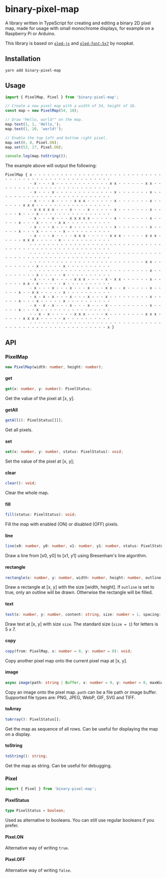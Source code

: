 # binary-pixel-map

A library written in TypeScript for creating and editing a binary 2D pixel map, made for usage with small monochrome displays, for example on a Raspberry Pi or Arduino.

This library is based on [`oled-js`](https://github.com/noopkat/oled-js) and [`oled-font-5x7`](https://github.com/noopkat/oled-font-5x7) by noopkat.

## Installation

```
yarn add binary-pixel-map
```

## Usage

```typescript
import { PixelMap, Pixel } from 'binary-pixel-map';

// Create a new pixel map with a width of 54, height of 18.
const map = new PixelMap(54, 18);

// Draw "Hello, world!" on the map.
map.text(1, 1, 'Hello,');
map.text(1, 10, 'world!');

// Enable the top left and bottom right pixel.
map.set(0, 0, Pixel.ON);
map.set(53, 17, Pixel.ON);

console.log(map.toString());
```

The example above will output the following:

```
PixelMap { x - - - - - - - - - - - - - - - - - - - - - - - - - - - - - - - - - - - - - - - - - - - - - - - - - - - - -
           - x - - - x - - - - - - - - - - - - x x - - - - - - x x - - - - - - - - - - - - - - - - - - - - - - - - - -
           - x - - - x - - - - - - - - - - - - - x - - - - - - - x - - - - - - - - - - - - - - - - - - - - - - - - - -
           - x - - - x - - - - x x x - - - - - - x - - - - - - - x - - - - - - x x x - - - - - - - - - - - - - - - - -
           - x x x x x - - - x - - - x - - - - - x - - - - - - - x - - - - - x - - - x - - - - - - - - - - - - - - - -
           - x - - - x - - - x x x x x - - - - - x - - - - - - - x - - - - - x - - - x - - - - x x - - - - - - - - - -
           - x - - - x - - - x - - - - - - - - - x - - - - - - - x - - - - - x - - - x - - - - - x - - - - - - - - - -
           - x - - - x - - - - x x x - - - - - x x x - - - - - x x x - - - - - x x x - - - - - x - - - - - - - - - - -
           - - - - - - - - - - - - - - - - - - - - - - - - - - - - - - - - - - - - - - - - - - - - - - - - - - - - - -
           - - - - - - - - - - - - - - - - - - - - - - - - - - - - - - - - - - - - - - - - - - - - - - - - - - - - - -
           - - - - - - - - - - - - - - - - - - - - - - - - - - x x - - - - - - - - - x - - - - - x - - - - - - - - - -
           - - - - - - - - - - - - - - - - - - - - - - - - - - - x - - - - - - - - - x - - - - - x - - - - - - - - - -
           - x - - - x - - - - x x x - - - - x - x x - - - - - - x - - - - - - x x - x - - - - - x - - - - - - - - - -
           - x - - - x - - - x - - - x - - - x x - - x - - - - - x - - - - - x - - x x - - - - - x - - - - - - - - - -
           - x - x - x - - - x - - - x - - - x - - - - - - - - - x - - - - - x - - - x - - - - - x - - - - - - - - - -
           - x - x - x - - - x - - - x - - - x - - - - - - - - - x - - - - - x - - - x - - - - - - - - - - - - - - - -
           - - x - x - - - - - x x x - - - - x - - - - - - - - x x x - - - - - x x x x - - - - - x - - - - - - - - - -
           - - - - - - - - - - - - - - - - - - - - - - - - - - - - - - - - - - - - - - - - - - - - - - - - - - - - - x }
```

## API

### PixelMap

```typescript
new PixelMap(width: number, height: number);
```

#### get

```typescript
get(x: number, y: number): PixelStatus;
```

Get the value of the pixel at [x, y].

#### getAll

```typescript
getAll(): PixelStatus[][];
```

Get all pixels.

#### set

```typescript
set(x: number, y: number, status: PixelStatus): void;
```

Set the value of the pixel at [x, y];

#### clear

```typescript
clear(): void;
```

Clear the whole map.

#### fill

```typescript
fill(status: PixelStatus): void;
```

Fill the map with enabled (ON) or disabled (OFF) pixels.

#### line

```typescript
line(x0: number, y0: number, x1: number, y1: number, status: PixelStatus = Pixel.ON): void;
```

Draw a line from [x0, y0] to [x1, y1] using Bresenham's line algorithm.

#### rectangle

```typescript
rectangle(x: number, y: number, width: number, height: number, outline: boolean = false, status: PixelStatus = Pixel.ON): void;
```

Draw a rectangle at [x, y] with the size [width, height]. If `outline` is set to true, only an outline will be drawn. Otherwise the rectangle will be filled.

#### text

```typescript
text(x: number, y: number, content: string, size: number = 1, spacing: number = 2, wrap: boolean = true): void;
```

Draw text at [x, y] with size `size`. The standard size (`size = 1`) for letters is 5 x 7.

#### copy

```typescript
copy(from: PixelMap, x: number = 0, y: number = 0): void;
```

Copy another pixel map onto the current pixel map at [x, y].

#### image

```typescript
async image(path: string | Buffer, x: number = 0, y: number = 0, maxWidth?: number, maxHeight?: number): Promise<void>;
```

Copy an image onto the pixel map. `path` can be a file path or image buffer. Supported file types are: PNG, JPEG, WebP, GIF, SVG and TIFF.

#### toArray

```typescript
toArray(): PixelStatus[];
```

Get the map as sequence of all rows. Can be useful for displaying the map on a display.

#### toString

```typescript
toString(): string;
```

Get the map as string. Can be useful for debugging.

### Pixel

```typescript
import { Pixel } from 'binary-pixel-map';
```

#### PixelStatus

```typescript
type PixelStatus = boolean;
```

Used as alternative to booleans. You can still use regular booleans if you prefer.

#### Pixel.ON

Alternative way of writing `true`.

#### Pixel.OFF

Alternative way of writing `false`.
